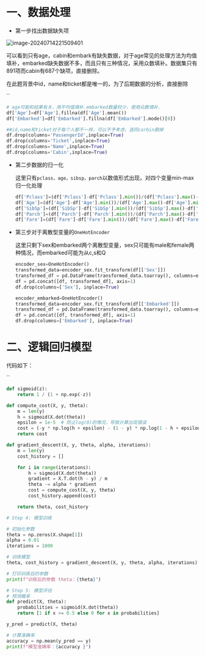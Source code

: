 # 一、数据处理

- 第一步找出数据缺失项

![image-20240714221509401](C:\Users\zy202\AppData\Roaming\Typora\typora-user-images\image-20240714221509401.png)

可以看到只有age，cabin和embark有缺失数据，对于age常见的处理方法为均值填补，embarked缺失数据不多，而且只有三种情况，采用众数填补。数据集只有891项而cabin有687个缺项，直接删除。

在此题背景中id，name和ticket都是唯一的，为了后期数据的分析，直接删除

``

```python
# age可能和结果有关，用平均值填补.embarked数量较少，使用众数填补.
df['Age']=df['Age'].fillna(df['Age'].mean())
df['Embarked']=df['Embarked'].fillna(df['Embarked'].mode()[0])

##id,name和ticket对于每个人都不一样，可以不予考虑，连同carbin删掉
df.drop(columns='PassengerId',inplace=True)
df.drop(columns='Ticket',inplace=True)
df.drop(columns='Name',inplace=True)
df.drop(columns='Cabin',inplace=True)

```

- 第二步数据的归一化

  这里只有`pclass，age，sibsp，parch`以数值形式出现，对四个变量min-max归一化处理

  ```python
  df['Pclass']=(df['Pclass']-df['Pclass'].min())/(df['Pclass'].max()-df['Pclass'].min())
  df['Age']=(df['Age']-df['Age'].min())/(df['Age'].max()-df['Age'].min())
  df['SibSp']=(df['SibSp']-df['SibSp'].min())/(df['SibSp'].max()-df['SibSp'].min())
  df['Parch']=(df['Parch']-df['Parch'].min())/(df['Parch'].max()-df['Parch'].min())
  df['Fare']=(df['Fare']-df['Fare'].min())/(df['Fare'].max()-df['Fare'].min())
  ```

- 第三步对于离散型变量的`OneHotEncoder`

  这里只剩下sex和embarked两个离散型变量，sex只可能有male和female两种情况，而embarked可能为从c,s和Q

  ```python
  encoder_sex=OneHotEncoder()
  transformed_data=encoder_sex.fit_transform(df[['Sex']])
  transformed_df = pd.DataFrame(transformed_data.toarray(), columns=encoder_sex.get_feature_names_out(['Sex']))
  df = pd.concat([df, transformed_df], axis=1)
  df.drop(columns=['Sex'], inplace=True)
  
  encoder_embarked=OneHotEncoder()
  transformed_data=encoder_sex.fit_transform(df[['Embarked']])
  transformed_df = pd.DataFrame(transformed_data.toarray(), columns=encoder_sex.get_feature_names_out(['Embarked']))
  df = pd.concat([df, transformed_df], axis=1)
  df.drop(columns=['Embarked'], inplace=True)
  ```



# 二、逻辑回归模型

代码如下：

``

```python
def sigmoid(z):
    return 1 / (1 + np.exp(-z))

def compute_cost(X, y, theta):
    m = len(y)
    h = sigmoid(X.dot(theta))
    epsilon = 1e-5  # 防止log(0)的情况，导致计算出现错误
    cost = (-y * np.log(h + epsilon) - (1 - y) * np.log(1 - h + epsilon)).mean()
    return cost

def gradient_descent(X, y, theta, alpha, iterations):
    m = len(y)
    cost_history = []

    for i in range(iterations):
        h = sigmoid(X.dot(theta))
        gradient = X.T.dot(h - y) / m
        theta -= alpha * gradient
        cost = compute_cost(X, y, theta)
        cost_history.append(cost)

    return theta, cost_history

# Step 4: 模型训练

# 初始化参数
theta = np.zeros(X.shape[1])
alpha = 0.01
iterations = 1000

# 训练模型
theta, cost_history = gradient_descent(X, y, theta, alpha, iterations)

# 打印训练后的参数
print(f"训练后的参数 theta：{theta}")

# Step 5: 模型评估
# 预测概率
def predict(X, theta):
    probabilities = sigmoid(X.dot(theta))
    return [1 if x >= 0.5 else 0 for x in probabilities]

y_pred = predict(X, theta)

# 计算准确率
accuracy = np.mean(y_pred == y)
print(f"模型准确率：{accuracy }")
```
